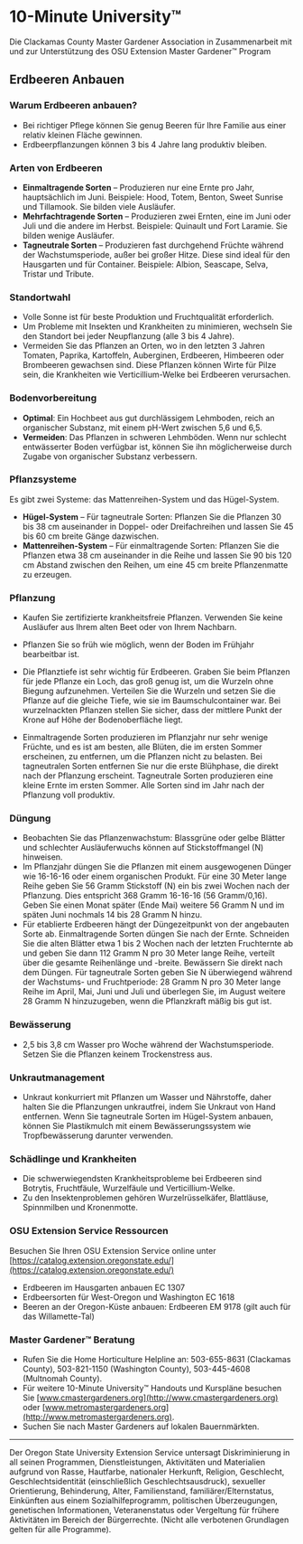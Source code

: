 # 10-Minute University™  
Die Clackamas County Master Gardener Association in Zusammenarbeit mit und zur Unterstützung des OSU Extension Master Gardener™ Program  

## Erdbeeren Anbauen  

### Warum Erdbeeren anbauen?  
- Bei richtiger Pflege können Sie genug Beeren für Ihre Familie aus einer relativ kleinen Fläche gewinnen.  
- Erdbeerpflanzungen können 3 bis 4 Jahre lang produktiv bleiben.  

### Arten von Erdbeeren  
- **Einmaltragende Sorten** – Produzieren nur eine Ernte pro Jahr, hauptsächlich im Juni. Beispiele: Hood, Totem, Benton, Sweet Sunrise und Tillamook. Sie bilden viele Ausläufer.  
- **Mehrfachtragende Sorten** – Produzieren zwei Ernten, eine im Juni oder Juli und die andere im Herbst. Beispiele: Quinault und Fort Laramie. Sie bilden wenige Ausläufer.  
- **Tagneutrale Sorten** – Produzieren fast durchgehend Früchte während der Wachstumsperiode, außer bei großer Hitze. Diese sind ideal für den Hausgarten und für Container. Beispiele: Albion, Seascape, Selva, Tristar und Tribute.  

### Standortwahl  
- Volle Sonne ist für beste Produktion und Fruchtqualität erforderlich.  
- Um Probleme mit Insekten und Krankheiten zu minimieren, wechseln Sie den Standort bei jeder Neupflanzung (alle 3 bis 4 Jahre).  
- Vermeiden Sie das Pflanzen an Orten, wo in den letzten 3 Jahren Tomaten, Paprika, Kartoffeln, Auberginen, Erdbeeren, Himbeeren oder Brombeeren gewachsen sind. Diese Pflanzen können Wirte für Pilze sein, die Krankheiten wie Verticillium-Welke bei Erdbeeren verursachen.  

### Bodenvorbereitung  
- **Optimal**: Ein Hochbeet aus gut durchlässigem Lehmboden, reich an organischer Substanz, mit einem pH-Wert zwischen 5,6 und 6,5.  
- **Vermeiden**: Das Pflanzen in schweren Lehmböden. Wenn nur schlecht entwässerter Boden verfügbar ist, können Sie ihn möglicherweise durch Zugabe von organischer Substanz verbessern.  

### Pflanzsysteme  
Es gibt zwei Systeme: das Mattenreihen-System und das Hügel-System.  
- **Hügel-System** – Für tagneutrale Sorten: Pflanzen Sie die Pflanzen 30 bis 38 cm auseinander in Doppel- oder Dreifachreihen und lassen Sie 45 bis 60 cm breite Gänge dazwischen.  
- **Mattenreihen-System** – Für einmaltragende Sorten: Pflanzen Sie die Pflanzen etwa 38 cm auseinander in die Reihe und lassen Sie 90 bis 120 cm Abstand zwischen den Reihen, um eine 45 cm breite Pflanzenmatte zu erzeugen.  

### Pflanzung  
- Kaufen Sie zertifizierte krankheitsfreie Pflanzen. Verwenden Sie keine Ausläufer aus Ihrem alten Beet oder von Ihrem Nachbarn.  
- Pflanzen Sie so früh wie möglich, wenn der Boden im Frühjahr bearbeitbar ist.  
- Die Pflanztiefe ist sehr wichtig für Erdbeeren. Graben Sie beim Pflanzen für jede Pflanze ein Loch, das groß genug ist, um die Wurzeln ohne Biegung aufzunehmen. Verteilen Sie die Wurzeln und setzen Sie die Pflanze auf die gleiche Tiefe, wie sie im Baumschulcontainer war. Bei wurzelnackten Pflanzen stellen Sie sicher, dass der mittlere Punkt der Krone auf Höhe der Bodenoberfläche liegt.  

- Einmaltragende Sorten produzieren im Pflanzjahr nur sehr wenige Früchte, und es ist am besten, alle Blüten, die im ersten Sommer erscheinen, zu entfernen, um die Pflanzen nicht zu belasten. Bei tagneutralen Sorten entfernen Sie nur die erste Blühphase, die direkt nach der Pflanzung erscheint. Tagneutrale Sorten produzieren eine kleine Ernte im ersten Sommer. Alle Sorten sind im Jahr nach der Pflanzung voll produktiv.  

### Düngung  
- Beobachten Sie das Pflanzenwachstum: Blassgrüne oder gelbe Blätter und schlechter Ausläuferwuchs können auf Stickstoffmangel (N) hinweisen.  
- Im Pflanzjahr düngen Sie die Pflanzen mit einem ausgewogenen Dünger wie 16-16-16 oder einem organischen Produkt. Für eine 30 Meter lange Reihe geben Sie 56 Gramm Stickstoff (N) ein bis zwei Wochen nach der Pflanzung. Dies entspricht 368 Gramm 16-16-16 (56 Gramm/0,16). Geben Sie einen Monat später (Ende Mai) weitere 56 Gramm N und im späten Juni nochmals 14 bis 28 Gramm N hinzu.  
- Für etablierte Erdbeeren hängt der Düngezeitpunkt von der angebauten Sorte ab. Einmaltragende Sorten düngen Sie nach der Ernte. Schneiden Sie die alten Blätter etwa 1 bis 2 Wochen nach der letzten Fruchternte ab und geben Sie dann 112 Gramm N pro 30 Meter lange Reihe, verteilt über die gesamte Reihenlänge und -breite. Bewässern Sie direkt nach dem Düngen. Für tagneutrale Sorten geben Sie N überwiegend während der Wachstums- und Fruchtperiode: 28 Gramm N pro 30 Meter lange Reihe im April, Mai, Juni und Juli und überlegen Sie, im August weitere 28 Gramm N hinzuzugeben, wenn die Pflanzkraft mäßig bis gut ist.  

### Bewässerung  
- 2,5 bis 3,8 cm Wasser pro Woche während der Wachstumsperiode. Setzen Sie die Pflanzen keinem Trockenstress aus.  

### Unkrautmanagement  
- Unkraut konkurriert mit Pflanzen um Wasser und Nährstoffe, daher halten Sie die Pflanzungen unkrautfrei, indem Sie Unkraut von Hand entfernen. Wenn Sie tagneutrale Sorten im Hügel-System anbauen, können Sie Plastikmulch mit einem Bewässerungssystem wie Tropfbewässerung darunter verwenden.  

### Schädlinge und Krankheiten  
- Die schwerwiegendsten Krankheitsprobleme bei Erdbeeren sind Botrytis, Fruchtfäule, Wurzelfäule und Verticillium-Welke.  
- Zu den Insektenproblemen gehören Wurzelrüsselkäfer, Blattläuse, Spinnmilben und Kronenmotte.  

### OSU Extension Service Ressourcen  
Besuchen Sie Ihren OSU Extension Service online unter [https://catalog.extension.oregonstate.edu/](https://catalog.extension.oregonstate.edu/)  
- Erdbeeren im Hausgarten anbauen EC 1307  
- Erdbeersorten für West-Oregon und Washington EC 1618  
- Beeren an der Oregon-Küste anbauen: Erdbeeren EM 9178 (gilt auch für das Willamette-Tal)  

### Master Gardener™ Beratung  
- Rufen Sie die Home Horticulture Helpline an: 503-655-8631 (Clackamas County), 503-821-1150 (Washington County), 503-445-4608 (Multnomah County).  
- Für weitere 10-Minute University™ Handouts und Kurspläne besuchen Sie [www.cmastergardeners.org](http://www.cmastergardeners.org) oder [www.metromastergardeners.org](http://www.metromastergardeners.org).  
- Suchen Sie nach Master Gardeners auf lokalen Bauernmärkten.  

---

Der Oregon State University Extension Service untersagt Diskriminierung in all seinen Programmen, Dienstleistungen, Aktivitäten und Materialien aufgrund von Rasse, Hautfarbe, nationaler Herkunft, Religion, Geschlecht, Geschlechtsidentität (einschließlich Geschlechtsausdruck), sexueller Orientierung, Behinderung, Alter, Familienstand, familiärer/Elternstatus, Einkünften aus einem Sozialhilfeprogramm, politischen Überzeugungen, genetischen Informationen, Veteranenstatus oder Vergeltung für frühere Aktivitäten im Bereich der Bürgerrechte. (Nicht alle verbotenen Grundlagen gelten für alle Programme).